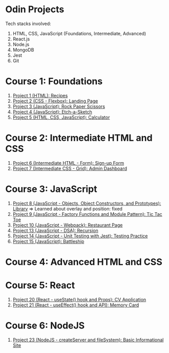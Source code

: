 # Odin Projects

Tech stacks involved:

1. HTML, CSS, JavaScript (Foundations, Intermediate, Advanced)
2. React.js
3. Node.js
4. MongoDB
5. Jest
6. Git

# Course 1: Foundations

1. [Project 1 (HTML): Recipes](https://github.com/zongqiooi/odin-projects/tree/main/odin-recipes)
2. [Project 2 (CSS - Flexbox): Landing Page](https://github.com/zongqiooi/odin-projects/tree/main/odin-landing-page)
3. [Project 3 (JavaScript): Rock Paper Scissors](https://github.com/zongqiooi/odin-projects/tree/main/odin-rock-paper-scissors)
4. [Project 4 (JavaScript): Etch-a-Sketch](https://github.com/zongqiooi/odin-projects/tree/main/odin-etch-a-sketch)
5. [Project 5 (HTML, CSS, JavaScript): Calculator](https://github.com/zongqiooi/odin-projects/tree/main/odin-calculator)

# Course 2: Intermediate HTML and CSS

1. [Project 6 (Intermediate HTML - Form): Sign-up Form](https://github.com/zongqiooi/odin-projects/tree/main/odin-sign-up-form)
2. [Project 7 (Intermediate CSS - Grid): Admin Dashboard](https://github.com/zongqiooi/odin-projects/tree/main/odin-admin-dashboard)

# Course 3: JavaScript

1. [Project 8 (JavaScript - Objects, Object Constructors, and Prototypes): Library](https://github.com/zongqiooi/odin-projects/tree/main/odin-library) => Learned about overlay and position: fixed
2. [Project 9 (JavaScript - Factory Functions and Module Pattern): Tic Tac Toe](https://github.com/zongqiooi/odin-projects/tree/main/odin-tic-tac-toe)
3. [Project 10 (JavaScript - Webpack): Restaurant Page](https://github.com/zongqiooi/odin-projects/tree/main/odin-restaurant-page)
4. [Project 13 (JavaScript - DSA): Recursion](https://github.com/zongqiooi/odin-projects/tree/main/odin-recursion)
5. [Project 14 (JavaScript - Unit Testing with Jest): Testing Practice](https://github.com/zongqiooi/odin-projects/tree/main/odin-testing-practice)
6. [Project 15 (JavaScript): Battleship](https://github.com/zongqiooi/odin-projects/tree/main/odin-battleship)

# Course 4: Advanced HTML and CSS

# Course 5: React

1. [Project 20 (React - useState() hook and Props): CV Application](https://github.com/zongqiooi/odin-projects/tree/main/odin-CV-application)
2. [Project 21 (React - useEffect() hook and API): Memory Card](https://github.com/zongqiooi/odin-projects/tree/main/odin-memory-card)

# Course 6: NodeJS

1. [Project 23 (NodeJS - createServer and fileSystem): Basic Informational Site](https://github.com/zongqiooi/odin-projects/tree/main/odin-basic-informational-site)
